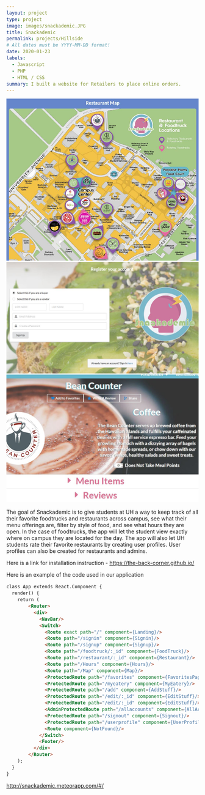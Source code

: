 ```yaml
---
layout: project
type: project
image: images/snackademic.JPG
title: Snackademic
permalink: projects/Hillside
# All dates must be YYYY-MM-DD format!
date: 2020-01-23
labels:
  - Javascript
  - PHP
  - HTML / CSS
summary: I built a website for Retailers to place online orders.
---
```


<div class="ui small rounded images">
  <img class="ui image" src="../images/map.JPG">
  <img class="ui image" src="../images/register.JPG">
  <img class="ui image" src="../images/restaurantPage.JPG">
</div>

The goal of Snackademic is to give students at UH a way to keep track of all their favorite foodtrucks and restaurants across campus, see what their menu offerings are, filter by style of food, and see what hours they are open. In the case of foodtrucks, the app will let the student view exactly where on campus they are located for the day. The app will also let UH students rate their favorite restaurants by creating user profiles. User profiles can also be created for restaurants and admins.

Here is a link for installation instruction - https://the-back-corner.github.io/

Here is an example of the code used in our application

```html
class App extends React.Component {
  render() {
    return (
        <Router>
          <div>
            <NavBar/>
            <Switch>
              <Route exact path="/" component={Landing}/>
              <Route path="/signin" component={Signin}/>
              <Route path="/signup" component={Signup}/>
              <Route path="/foodtruck/:_id" component={FoodTruck}/>
              <Route path="/restaurant/:_id" component={Restaurant}/>
              <Route path="/Hours" component={Hours}/>
              <Route path="/Map" component={Map}/>
              <ProtectedRoute path="/favorites" component={FavoritesPage}/>
              <ProtectedRoute path="/myeatery" component={MyEatery}/>
              <ProtectedRoute path="/add" component={AddStuff}/>
              <ProtectedRoute path="/edit/:_id" component={EditStuff}/>
              <ProtectedRoute path="/edit/:_id" component={EditStuff}/>
              <AdminProtectedRoute path="/allaccounts" component={AllAccountsPage}/>
              <ProtectedRoute path="/signout" component={Signout}/>
              <ProtectedRoute path="/userprofile" component={UserProfilePage}/>
              <Route component={NotFound}/>
            </Switch>
            <Footer/>
          </div>
        </Router>
    );
  }
}
```


http://snackademic.meteorapp.com/#/
